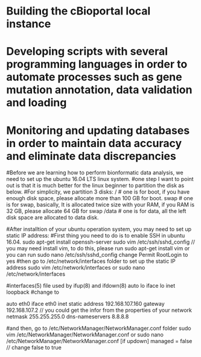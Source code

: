 # Building the cBioportal local instance

# Developing scripts with several programming languages in order to automate processes such as gene mutation annotation, data validation and loading

# Monitoring and updating databases in order to maintain data accuracy and eliminate data discrepancies


#Before we are learning how to perform bionformatic data analysis, we need to set up the ubuntu 16.04 LTS linux system.
#one step I want to point out is that it is much better for the linux beginner to partition the disk as below.
#For simplicity, we partition 3 disks:
/ # one is for boot, if you have enough disk space, please allocate more than 100 GB for boot.
swap # one is for swap, basically, It is allocated twice size with your RAM, if you RAM is 32 GB, please allocate 64 GB for swap
/data # one is for data, all the left disk space are allocated to data disk. 

#After installtion of your ubuntu operation system, you may need to set up static IP address:
#First thing you need to do is to enable SSH in ubuntu 16.04.
sudo apt-get install openssh-server
sudo vim /etc/ssh/sshd_config   // you may need install vim, to do this, please run sudo apt-get install vim or you can run sudo nano /etc/ssh/sshd_config
change Permit RootLogin to yes
#then go to /etc/network/interfaces folder to set up the static IP address
sudo vim /etc/network/interfaces or sudo nano /etc/network/interfaces

#interfaces(5) file used by ifup(8) and ifdown(8)
auto lo
iface lo inet loopback
#change to 

auto eth0
iface eth0 inet static
address 192.168.107.160
gateway 192.168.107.2 // you could get the infor from the properties of your network
netmask 255.255.255.0
dns-nameservers 8.8.8.8

#and then, go to /etc/NetworkManager/NetworkManager.conf folder
sudo vim /etc/NetworkManager/NetworkManager.conf  or sudo nano /etc/NetworkManager/NetworkManager.conf
[if updown] managed = false  // change false to true
